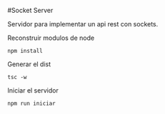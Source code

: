 #Socket Server

Servidor para implementar un api rest con sockets. 

Reconstruir modulos de node
`````
npm install 
`````

Generar el dist
`````
tsc -w
`````

Iniciar el servidor
`````
npm run iniciar
`````

